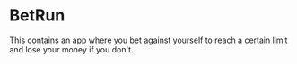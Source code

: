 # BetRun
This contains an app where you bet against yourself to reach a certain limit and lose your money if you don't.
